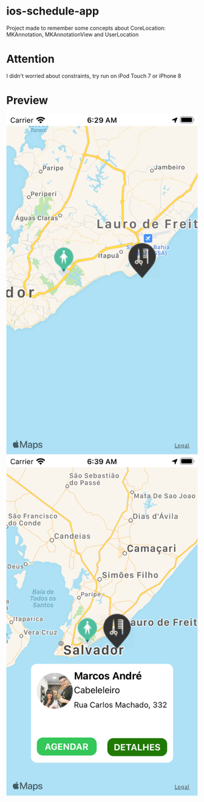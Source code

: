 # ios-schedule-app
Project made to remember some concepts about CoreLocation: MKAnnotation, MKAnnotationView and UserLocation

# Attention
I didn't worried about constraints, try run on iPod Touch 7 or iPhone 8

# Preview


![alt tag](https://github.com/renatomateusx/ios-schedule-app/blob/master/1.png)
![alt tag](https://github.com/renatomateusx/ios-schedule-app/blob/master/3.png)
